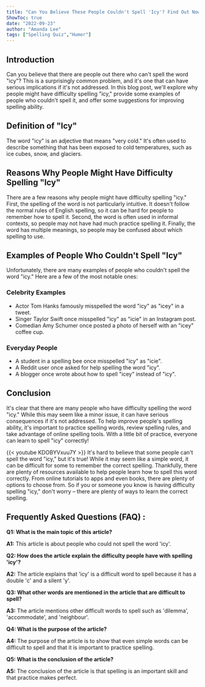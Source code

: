 ```yaml
---
title: "Can You Believe These People Couldn't Spell 'Icy'? Find Out Now!"
ShowToc: true 
date: "2022-09-23"
author: "Amanda Lee" 
tags: ["Spelling Quiz","Humor"]
---
```

## Introduction

Can you believe that there are people out there who can't spell the word "icy"? This is a surprisingly common problem, and it's one that can have serious implications if it's not addressed. In this blog post, we'll explore why people might have difficulty spelling "icy," provide some examples of people who couldn't spell it, and offer some suggestions for improving spelling ability.

## Definition of "Icy"

The word "icy" is an adjective that means "very cold." It's often used to describe something that has been exposed to cold temperatures, such as ice cubes, snow, and glaciers.

## Reasons Why People Might Have Difficulty Spelling "Icy"

There are a few reasons why people might have difficulty spelling "icy." First, the spelling of the word is not particularly intuitive. It doesn't follow the normal rules of English spelling, so it can be hard for people to remember how to spell it. Second, the word is often used in informal contexts, so people may not have had much practice spelling it. Finally, the word has multiple meanings, so people may be confused about which spelling to use.

## Examples of People Who Couldn't Spell "Icy"

Unfortunately, there are many examples of people who couldn't spell the word "icy." Here are a few of the most notable ones:

### Celebrity Examples

* Actor Tom Hanks famously misspelled the word "icy" as "icey" in a tweet.
* Singer Taylor Swift once misspelled "icy" as "icie" in an Instagram post.
* Comedian Amy Schumer once posted a photo of herself with an "icey" coffee cup.

### Everyday People

* A student in a spelling bee once misspelled "icy" as "icie".
* A Reddit user once asked for help spelling the word "icy".
* A blogger once wrote about how to spell "icey" instead of "icy".

## Conclusion

It's clear that there are many people who have difficulty spelling the word "icy." While this may seem like a minor issue, it can have serious consequences if it's not addressed. To help improve people's spelling ability, it's important to practice spelling words, review spelling rules, and take advantage of online spelling tools. With a little bit of practice, everyone can learn to spell "icy" correctly!

{{< youtube KDOBYVxuu7Y >}} 
It's hard to believe that some people can't spell the word "icy," but it's true! While it may seem like a simple word, it can be difficult for some to remember the correct spelling. Thankfully, there are plenty of resources available to help people learn how to spell this word correctly. From online tutorials to apps and even books, there are plenty of options to choose from. So if you or someone you know is having difficulty spelling "icy," don't worry – there are plenty of ways to learn the correct spelling.

## Frequently Asked Questions (FAQ) :
**Q1: What is the main topic of this article?**

**A1:** This article is about people who could not spell the word 'icy'.

**Q2: How does the article explain the difficulty people have with spelling 'icy'?**

**A2:** The article explains that 'icy' is a difficult word to spell because it has a double 'c' and a silent 'y'.

**Q3: What other words are mentioned in the article that are difficult to spell?**

**A3:** The article mentions other difficult words to spell such as 'dilemma', 'accommodate', and 'neighbour'.

**Q4: What is the purpose of the article?**

**A4:** The purpose of the article is to show that even simple words can be difficult to spell and that it is important to practice spelling.

**Q5: What is the conclusion of the article?**

**A5:** The conclusion of the article is that spelling is an important skill and that practice makes perfect.





